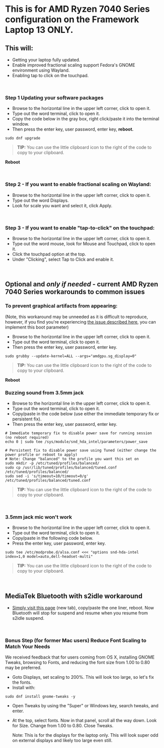 # This is for AMD Ryzen 7040 Series configuration on the Framework Laptop 13 ONLY.

## This will:

- Getting  your laptop fully updated.
- Enable improved fractional scaling support Fedora's GNOME environment using Wayland.
- Enabling tap to click on the touchpad.

&nbsp;
&nbsp;
&nbsp;

### Step 1 Updating your software packages

- Browse to the horizontal line in the upper left corner, click to open it.
- Type out the word terminal, click to open it.
- Copy the code below in the gray box, right click/paste it into the terminal window.
- Then press the enter key, user password, enter key, **reboot.**


```
sudo dnf upgrade
```
> **TIP:** You can use the little clipboard icon to the right of the code to copy to your clipboard.


**Reboot**

&nbsp;
&nbsp;
&nbsp;

### Step 2 - If you want to enable fractional scaling on Wayland:

- Browse to the horizontal line in the upper left corner, click to open it.
- Type out the word Displays.
- Look for scale you want and select it, click Apply.

&nbsp;
&nbsp;
&nbsp;
### Step 3 -  If you want to enable "tap-to-click" on the touchpad:

- Browse to the horizontal line in the upper left corner, click to open it.
- Type out the word mouse, look for Mouse and Touchpad, click to open it.
- Click the touchpad option at the top.
- Under "Clicking", select Tap to Click and enable it.
  
&nbsp;
&nbsp;
&nbsp;



## Optional and *only if needed* - current AMD Ryzen 7040 Series workarounds to common issues

### To prevent graphical artifacts from appearing:
(Note, this workaround may be unneeded as it is difficult to reproduce, however, if you find you're experiencing [the issue described here](https://bugzilla.redhat.com/show_bug.cgi?id=2247154#c3), you can implement this boot parameter)


- Browse to the horizontal line in the upper left corner, click to open it.
- Type out the word terminal, click to open it.
- Then press the enter key, user password, enter key.

```
sudo grubby --update-kernel=ALL --args="amdgpu.sg_display=0"
```
> **TIP:** You can use the little clipboard icon to the right of the code to copy to your clipboard.


**Reboot**


### Buzzing sound from 3.5mm jack

- Browse to the horizontal line in the upper left corner, click to open it.
- Type out the word terminal, click to open it.
- Copy/paste in the code below (use either the immediate temporary fix or persistent fix).
- Then press the enter key, user password, enter key.

```
# Immediate temporary fix to disable power save for running session (no reboot required)
echo 0 | sudo tee /sys/module/snd_hda_intel/parameters/power_save
```

```
# Persistent fix to disable power save using Tuned (either change the power profile or reboot to apply)
# Note: Change "balanced" to the profile you want this set on
sudo mkdir -p /etc/tuned/profiles/balanced/
sudo cp /usr/lib/tuned/profiles/balanced/tuned.conf /etc/tuned/profiles/balanced/
sudo sed -i 's/timeout=10/timeout=0/g' /etc/tuned/profiles/balanced/tuned.conf
```

> **TIP:** You can use the little clipboard icon to the right of the code to copy to your clipboard.


&nbsp;
&nbsp;
&nbsp;

### 3.5mm jack mic won't work

- Browse to the horizontal line in the upper left corner, click to open it.
- Type out the word terminal, click to open it.
- Copy/paste in the following code below.
- Press the enter key, user password, enter key.

```
sudo tee /etc/modprobe.d/alsa.conf <<< "options snd-hda-intel index=1,0 model=auto,dell-headset-multi"
```
> **TIP:** You can use the little clipboard icon to the right of the code to copy to your clipboard.

&nbsp;
&nbsp;
&nbsp;

## MediaTek Bluetooth with s2idle workaround 

- [Simply visit this page](https://github.com/FrameworkComputer/linux-docs/blob/main/hibernation/kernel-6-11-workarounds/suspend-hibernate-bluetooth-workaround.md#workaround-for-suspendhibernate-black-screen-on-resume-kernel-611) (new tab), copy/paste the one liner, reboot. Now Bluetooth will stop for suspend and resume when you resume from s2idle suspend.

&nbsp;
&nbsp;
&nbsp;
### Bonus Step (for former Mac users) Reduce Font Scaling to Match Your Needs

We received feedback that for users coming from OS X, installing GNOME Tweaks, browsing to Fonts, and reducing the font size from 1.00 to 0.80 may be preferred. 

- Goto Displays, set scaling to 200%. This will look too large, so let's fix the fonts.
- Install with:
  
```
sudo dnf install gnome-tweaks -y
```

- Open Tweaks by using the "Super" or Windows key, search tweaks, and enter.

- At the top, select fonts. Now in that panel, scroll all the way down. Look for Size. Change from 1.00 to 0.80. Close Tweaks.

  Note: This is for the displays for the laptop only. This will look super odd on external displays and likely too large even still.

&nbsp;
&nbsp;
&nbsp;
